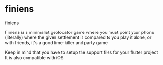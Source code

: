 # finiens
finiens

Finiens is a minimalist geolocator game where you must point your phone (literally) where the given settlement is compared to you
play it alone, or with friends, it's a good time-killer and party game

Keep in mind that you have to setup the support files for your flutter project
It is also compatible with iOS
